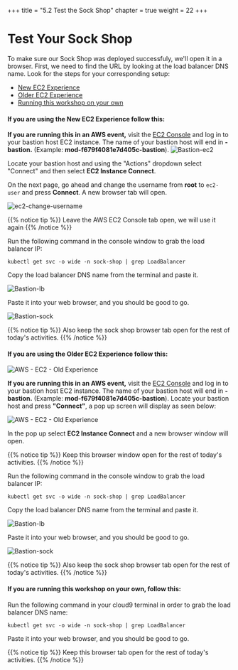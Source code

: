 +++
title = "5.2 Test the Sock Shop"
chapter = true
weight = 22
+++

# Test Your Sock Shop

To make sure our Sock Shop was deployed successfuly, we'll open it in a browser. First, we need to find the URL by looking at the load balancer DNS name. Look for the steps for your corresponding setup:

- [New EC2 Experience](#if-you-are-using-the-new-ec2-experience-follow-this)
- [Older EC2 Experience](#if-you-are-using-the-older-ec2-experience-follow-this) 
- [Running this workshop on your own](#if-you-are-running-this-workshop-on-your-own-follow-this)

#### If you are using the **New EC2 Experience** follow this: 

**If you are running this in an AWS event,** visit the [EC2 Console](https://console.aws.amazon.com/ec2/v2/home?region=us-east-1#Home:) and log in to your bastion host EC2 instance. The name of your bastion host will end in **-bastion.** (Example: **mod-f679f4081e7d405c-bastion**). 
![Bastion-ec2](/images/ec2_connect.png)

Locate your bastion host and using the "Actions" dropdown select "Connect" and then select **EC2 Instance Connect**. 

On the next page, go ahead and change the username from **root** to `ec2-user` and press **Connect**. A new browser tab will open. 

![ec2-change-username](/images/ec2_change_user.png)

{{% notice tip %}}
Leave the AWS EC2 Console tab open, we will use it again
{{% /notice %}}

Run the following command in the console window to grab the load balancer IP:

```
kubectl get svc -o wide -n sock-shop | grep LoadBalancer
```

Copy the load balancer DNS name from the terminal and paste it. 

![Bastion-lb](/images/LB-IP.png)

Paste it into your web browser, and you should be good to go.

![Bastion-sock](/images/Browser-Sock.png)

{{% notice tip %}}
Also keep the sock shop browser tab open for the rest of today's activities. 
{{% /notice %}}

#### If you are using the **Older EC2 Experience** follow this: 

![AWS - EC2 - Old Experience ](/images/aws_ec2_connect_1.png)

**If you are running this in an AWS event,** visit the [EC2 Console](https://console.aws.amazon.com/ec2/v2/home?region=us-east-1#Home:) and log in to your bastion host EC2 instance. The name of your bastion host will end in **-bastion.** (Example: **mod-f679f4081e7d405c-bastion**). Locate your bastion host and press **"Connect"**, a pop up screen will display as seen below:

![AWS - EC2 - Old Experience ](/images/aws_ec2_connect_2.png)

In the pop up select **EC2 Instance Connect** and a new browser window will open. 

{{% notice tip %}}
Keep this browser window open for the rest of today's activities. 
{{% /notice %}}

Run the following command in the console window to grab the load balancer IP:

```
kubectl get svc -o wide -n sock-shop | grep LoadBalancer
```

Copy the load balancer DNS name from the terminal and paste it. 

![Bastion-lb](/images/LB-IP.png)

Paste it into your web browser, and you should be good to go.

![Bastion-sock](/images/Browser-Sock.png)

{{% notice tip %}}
Also keep the sock shop browser tab open for the rest of today's activities. 
{{% /notice %}}

#### If you are running this workshop on your own, follow this: 
Run the following command in your cloud9 terminal in order to grab the load balancer DNS name:

```
kubectl get svc -o wide -n sock-shop | grep LoadBalancer
```
Paste it into your web browser, and you should be good to go.

{{% notice tip %}}
Keep this browser tab open for the rest of today's activities. 
{{% /notice %}}
